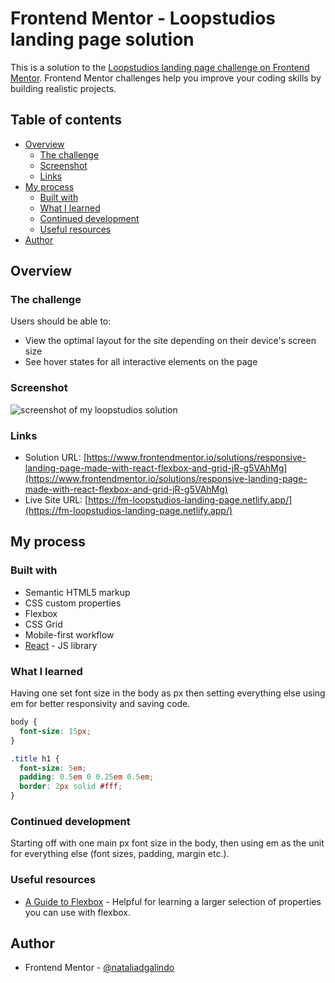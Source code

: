 # Frontend Mentor - Loopstudios landing page solution

This is a solution to the [Loopstudios landing page challenge on Frontend Mentor](https://www.frontendmentor.io/challenges/loopstudios-landing-page-N88J5Onjw). Frontend Mentor challenges help you improve your coding skills by building realistic projects.

## Table of contents

- [Overview](#overview)
  - [The challenge](#the-challenge)
  - [Screenshot](#screenshot)
  - [Links](#links)
- [My process](#my-process)
  - [Built with](#built-with)
  - [What I learned](#what-i-learned)
  - [Continued development](#continued-development)
  - [Useful resources](#useful-resources)
- [Author](#author)

## Overview

### The challenge

Users should be able to:

- View the optimal layout for the site depending on their device's screen size
- See hover states for all interactive elements on the page

### Screenshot

![screenshot of my loopstudios solution](/public/loopstudios-ss.png)

### Links

- Solution URL: [https://www.frontendmentor.io/solutions/responsive-landing-page-made-with-react-flexbox-and-grid-jR-g5VAhMg](https://www.frontendmentor.io/solutions/responsive-landing-page-made-with-react-flexbox-and-grid-jR-g5VAhMg)
- Live Site URL: [https://fm-loopstudios-landing-page.netlify.app/](https://fm-loopstudios-landing-page.netlify.app/)

## My process

### Built with

- Semantic HTML5 markup
- CSS custom properties
- Flexbox
- CSS Grid
- Mobile-first workflow
- [React](https://reactjs.org/) - JS library

### What I learned

Having one set font size in the body as px then setting everything else using em for better responsivity and saving code.

```css
body {
  font-size: 15px;
}

.title h1 {
  font-size: 5em;
  padding: 0.5em 0 0.25em 0.5em;
  border: 2px solid #fff;
}
```

### Continued development

Starting off with one main px font size in the body, then using em as the unit for everything else (font sizes, padding, margin etc.).

### Useful resources

- [A Guide to Flexbox](https://css-tricks.com/snippets/css/a-guide-to-flexbox/) - Helpful for learning a larger selection of properties you can use with flexbox.

## Author

- Frontend Mentor - [@nataliadgalindo](https://www.frontendmentor.io/profile/nataliadgalindo)
